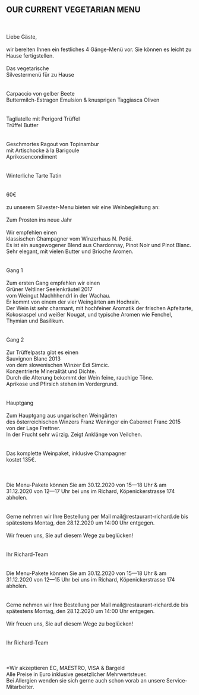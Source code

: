 ## OUR CURRENT VEGETARIAN MENU
<br/>
<br>
Liebe Gäste,<br>
<br> 
wir bereiten Ihnen ein festliches 4 Gänge-Menü vor. Sie können es leicht zu Hause fertigstellen. <br>
<br>
Das vegetarische<br>
Silvestermenü für zu Hause<br>
<br>
<br>
Carpaccio von gelber Beete<br>
Buttermilch-Estragon Emulsion & knusprigen Taggiasca Oliven<br>
<br>
<br>
Tagliatelle mit Perigord Trüffel<br>
Trüffel Butter <br>
<br>
<br>
Geschmortes Ragout von Topinambur<br>
mit Artischocke à la Barigoule<br>
Aprikosencondiment<br>
<br>
 <br>
Winterliche Tarte Tatin<br>
<br>
<br>
60€ 
<br>
<br/>
zu unserem Silvester-Menu bieten wir eine Weinbegleitung an:<br/>
<br/>
Zum Prosten ins neue Jahr<br/>
<br/>
Wir empfehlen einen<br/>
klassischen Champagner vom Winzerhaus N. Potié.<br/>
Es ist ein ausgewogener Blend aus Chardonnay, Pinot Noir und Pinot Blanc.<br/>
Sehr elegant, mit vielen Butter und Brioche Aromen.<br/>
<br/>
<br/>
Gang 1<br/>
<br/>
Zum ersten Gang empfehlen wir einen<br/>
Grüner Veltliner Seelenkräutel 2017<br/>
vom Weingut Machhhendrl in der Wachau.<br/>
Er kommt von einem der vier Weingärten am Hochrain. <br/>
Der Wein ist sehr charmant, mit hochfeiner Aromatik der frischen Apfeltarte, Kokosraspel und weißer Nougat, und typische Aromen wie Fenchel, Thymian und Basilikum. <br/>
<br/>
<br/>
Gang 2<br/>
<br/>
Zur Trüffelpasta gibt es einen<br/>
Sauvignon Blanc 2013<br/>
von dem slowenischen Winzer Edi Simcic. <br/>
Konzentrierte Mineralität und Dichte.<br/>
Durch die Alterung bekommt der Wein feine, rauchige Töne.<br/>
Aprikose und Pfirsich stehen im Vordergrund. <br/>
<br/>
<br/>
Hauptgang<br/>
<br/>
Zum Hauptgang aus ungarischen Weingärten<br/>
des österreichischen Winzers Franz Weninger ein Cabernet Franc 2015<br/>
von der Lage Frettner.  <br/>
In der Frucht sehr würzig. Zeigt Anklänge von Veilchen. <br/>
<br/>
<br/>
Das komplette Weinpaket, inklusive Champagner<br/>
kostet 135€.<br/>

 <br>
  <br>
 <br>
 Die Menu-Pakete können Sie am 30.12.2020 von 15—18 Uhr & am 31.12.2020 von 12—17 Uhr bei uns im Richard, Köpenickerstrasse 174 abholen. <br>
 <br>
  <br>
Gerne nehmen wir  Ihre Bestellung per Mail mail@restaurant-richard.de bis spätestens Montag, den 28.12.2020 um 14:00 Uhr entgegen.
 <br>
  <br>
Wir freuen uns,  Sie auf diesem Wege zu beglücken! <br>
 <br>
  <br>
Ihr Richard-Team
 <br>
  <br>
 <br>
 Die Menu-Pakete können Sie am 30.12.2020 von 15—18 Uhr & am 31.12.2020 von 12—15 Uhr bei uns im Richard, Köpenickerstrasse 174 abholen. <br>
 <br>
  <br>
Gerne nehmen wir  Ihre Bestellung per Mail mail@restaurant-richard.de bis spätestens Montag, den 28.12.2020 um 14:00 Uhr entgegen.
 <br>
  <br>
Wir freuen uns,  Sie auf diesem Wege zu beglücken! <br>
 <br>
  <br>
Ihr Richard-Team

<br>
<br>
<br>
<br>
*Wir akzeptieren EC, MAESTRO, VISA & Bargeld<br>
Alle Preise in Euro inklusive gesetzlicher Mehrwertsteuer.<br>
Bei Allergien wenden sie sich gerne auch schon vorab an unsere Service-Mitarbeiter.<br>

